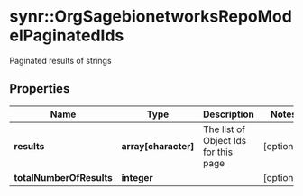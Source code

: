 # synr::OrgSagebionetworksRepoModelPaginatedIds

Paginated results of strings

## Properties
Name | Type | Description | Notes
------------ | ------------- | ------------- | -------------
**results** | **array[character]** | The list of Object Ids for this page | [optional] 
**totalNumberOfResults** | **integer** |  | [optional] 


